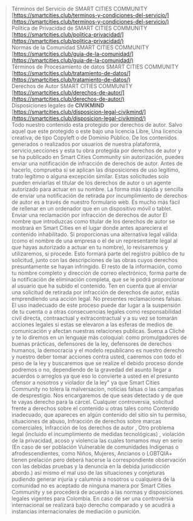 > Términos del Servicio de SMART CITIES COMMUNITY [https://smartcities.club/terminos-y-condiciones-del-servicio/](https://smartcities.club/terminos-y-condiciones-del-servicio/)  
> Política de Privacidad de SMART CITIES COMMUNITY [https://smartcities.club/politica-privacidad/](https://smartcities.club/politica-privacidad/)  
> Normas de la Comunidad SMART CITIES COMMUNITY [https://smartcities.club/guia-de-la-comunidad/](https://smartcities.club/guia-de-la-comunidad/)  
> Términos de Procesamiento de datos SMART CITIES COMMUNITY [https://smartcities.club/tratamiento-de-datos/](https://smartcities.club/tratamiento-de-datos/)  
> Derechos de Autor SMART CITIES COMMUNITY [https://smartcities.club/derechos-de-autor/](https://smartcities.club/derechos-de-autor/)  
> Disposiciones legales de **CIVIKMIND** [https://smartcities.club/disposicion-legal-civikmind/](https://smartcities.club/disposicion-legal-civikmind/)  
> Todo nuestro contenido esta protegido por derechos de autor. Salvo aquel que este protegido o este bajo una licencia Libre, Una licencia creativa, de tipo Copyleft o de Dominio Público. De los contenidos generados o realizados por usuarios de nuestra plataforma, servicio,secciones y esta tu obra protegida por derechos de autor y se ha publicado en Smart Cities Community sin autorización, puedes enviar una notificación de infracción de derechos de autor. Antes de hacerlo, comprueba si se aplican las disposiciones de uso legítimo, trato legítimo o alguna excepción similar. Estas solicitudes solo pueden enviarlas el titular de los derechos de autor o un agente autorizado para actuar en su nombre. La forma más rápida y sencilla de enviar una notificación de retirada por incumplimiento de derechos de autor es a través de nuestro formulario web. Es mucho más fácil de rellenar en un ordenador que en un dispositivo móvil o tablet. Enviar una reclamación por infracción de derechos de autor El nombre que introduzcas como titular de los derechos de autor se mostrará en Smart Cities en el lugar donde antes apareciera el contenido inhabilitado. Si proporcionas una alternativa legal válida (como el nombre de una empresa o el de un representante legal al que hayas autorizado a actuar en tu nombre), lo revisaremos y utilizaremos, si procede. Esto formará parte del registro público de tu solicitud, junto con las descripciones de las obras cuyos derechos presuntamente se hayan infringido. El resto de la información, como tu nombre completo y dirección de correo electrónico, forma parte de la notificación de eliminación completa, que se le podrá proporcionar al usuario que ha subido el contenido. Ten en cuenta que al enviar una solicitud de retirada por infracción de derechos de autor, estás emprendiendo una acción legal. No presentes reclamaciones falsas. El uso inadecuado de este proceso puede dar lugar a la suspensión de tu cuenta o a otras consecuencias legales como responsabilidad civil directa, contraactual y extracontractual y a su vez se tomarán acciones legales si estas se elevaron a las esferas de medios de comunicación y afectan nuestras relaciones publicas. Suena a Cliché y te lo diremos en un lenguaje más coloquial: como promulgadores de buenas prácticas, defensores de la ley, defensores de derechos humanos, la democracia y el modelo republicano es nuestro derecho y nuestro deber tomar acciones contra usted, caeremos con todo el peso de la ley y buscaremos que se realize el debido proceso donde podremos o no, dependiendo de la gravedad del asunto llegar a acuerdos o arreglos ya que eso lo convierte a usted en el presunto ofensor a nosotros y violador de la ley" ya que Smart Cities Community no tolera la malversacion, noticias falsas o las campañas de desprestigio. Nos encargaremos de que seas detectado y de que te vayas derecho para la cárcel. Cualquier controversia, solicitud frente a derechos sobre el contenido u otras tales como Contenido inadecuado, que apareces en algún contenido del sitio sin tu permiso, situaciones de abuso, Infracción de derechos sobre marcas comerciales, Infracción de los derechos de autor , Otro problema legal (incluido el incumplimiento de medidas tecnológicas) , violación de la privacidad, acoso y violencia las cuales tomamos muy en serio (En caso de ser población Vulnerable de comunidades Indigenas o afrodescendientes, como Niños, Mujeres, Ancianos o LGBTQIA+ tienen prelación pero deberá hacerse la correspondiente observación con las debidas pruebas y la denuncia en la debida jurisdicción abordo.) así mismo el mal uso de las situaciones y conjeturas pudiendo generar injuria y calumnia a nosotros u cualquiera de la comunidad no es aceptado de ninguna manera por Smart Cities Community y se procederá de acuerdo a las normas y disposiciones legales vigentes para Colombia. En caso de ser una controversia internacional se realizará bajo derecho comparado y se acudirá a instancias internacionales de mediación o punición.
